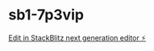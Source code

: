 # sb1-7p3vip

[Edit in StackBlitz next generation editor ⚡️](https://stackblitz.com/~/github.com/atalsdev/sb1-7p3vip)